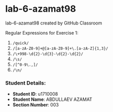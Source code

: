 # lab-6-azamat98
lab-6-azamat98 created by GitHub Classroom

Regular Expressions for Exercise 1:
1) `/quick/`
2) `/[a-zA-Z0-9]+@[a-zA-Z0-9]+\.[a-zA-Z]{1,3}/`
3) `/\+998-\d{2}-\d{3}-\d{2}-\d{2}/`
4) `/\s/`
5) `/[^0-9\.,]/`
6) `/\n/`

### Student Details:

- **Student ID**: u1710008
- **Student Name**: ABDULLAEV AZAMAT
- **Section Number**: 003
